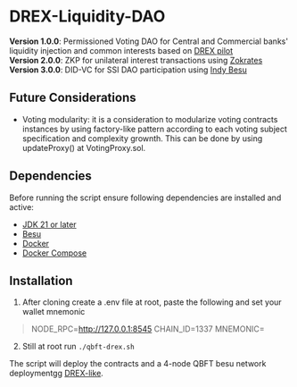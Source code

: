 #     DREX-Liquidity-DAO

**Version 1.0.0**: Permissioned Voting DAO for Central and Commercial banks' liquidity injection and common interests based on [DREX pilot](https://github.com/bacen/pilotord-kit-onboarding) <br />
**Version 2.0.0**: ZKP for unilateral interest transactions using [Zokrates](https://zokrates.github.io/) <br />
**Version 3.0.0**: DID-VC for SSI DAO participation using [Indy Besu](https://github.com/hyperledger/indy-besu) <br />

## Future Considerations
- Voting modularity: it is a consideration to modularize voting contracts instances by using factory-like pattern according to each voting subject specification and complexity grownth. This can be done by using updateProxy() at VotingProxy.sol.

## Dependencies
Before running the script ensure following dependencies are installed and active:
- [JDK 21 or later](https://jdk.java.net/22/)
- [Besu](https://github.com/hyperledger/besu/releases)
- [Docker](https://docs.docker.com/get-docker/)
- [Docker Compose](https://docs.docker.com/compose/install/)

## Installation
1. After cloning create a .env file at root, paste the following and set your wallet mnemonic
>NODE_RPC=http://127.0.0.1:8545
>CHAIN_ID=1337
>MNEMONIC=<your-12-word-seed-phrase>

2. Still at root run ```./qbft-drex.sh```

The script will deploy the contracts and a 4-node QBFT besu network deploymentgg [DREX-like](https://github.com/bacen/pilotord-kit-onboarding/blob/main/arquitetura.md). 